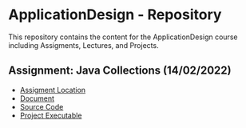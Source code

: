 # ApplicationDesign - Repository

This repository contains the content for the ApplicationDesign course
including Assigments, Lectures, and Projects.

## Assignment: Java Collections (14/02/2022)

- [Assigment Location](https://github.com/Gualtix/ApplicationDesign/tree/main/Java%20Collections)
- [Document](https://github.com/Gualtix/ApplicationDesign/blob/main/Java%20Collections/Document.md)
- [Source Code](https://github.com/Gualtix/ApplicationDesign/tree/main/Java%20Collections/Project/src)
- [Project Executable](https://github.com/Gualtix/ApplicationDesign/tree/main/Java%20Collections/Project/target/classes)




